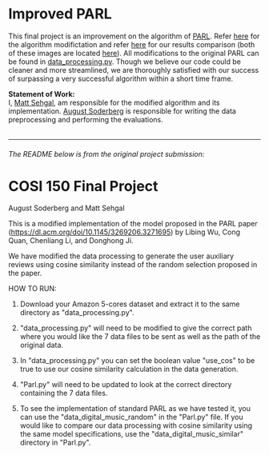 # Improved PARL

This final project is an improvement on the algorithm of [PARL](https://github.com/WHUIR/PARL). Refer [here](https://github.com/mattsehgal/improved-PARL/blob/main/Images/modified_algo.PNG) for the algorithm modifictation and refer [here](https://github.com/mattsehgal/improved-PARL/blob/main/Images/parl_ep0-15.PNG) for our results comparison (both of these images are located [here](https://github.com/mattsehgal/improved-PARL/blob/main/Images)).
All modifications to the original PARL can be found in [data_processing.py](https://github.com/mattsehgal/improved-PARL/blob/main/data_processing.py). Though we believe our code could be cleaner and more streamlined, we are thoroughly satisfied with our success of surpassing a very successful algorithm within a short time frame.

**Statement of Work:**
<br>
I, [Matt Sehgal](https://github.com/mattsehgal), am responsible for the modified algorithm and its implementation. [August Soderberg](https://github.com/augustsoderberg) is responsible for writing the data preprocessing and performing the evaluations.
<br><br>
***
###### The README below is from the original project submission:

# COSI 150 Final Project
August Soderberg and Matt Sehgal

This is a modified implementation of the model proposed in the PARL paper (https://dl.acm.org/doi/10.1145/3269206.3271695) 
by Libing Wu, Cong Quan, Chenliang Li, and Donghong Ji. 

We have modified the data processing to generate the user auxiliary reviews using cosine similarity instead of the random
selection proposed in the paper.

HOW TO RUN:
1)  Download your Amazon 5-cores dataset and extract it to the same directory as "data_processing.py".

2)  "data_processing.py" will need to be modified to give the correct path where you would like the 7 data files to be sent
    as well as the path of the original data.

3)  In "data_processing.py" you can set the boolean value "use_cos" to be true to use our cosine similarity
    calculation in the data generation.

4)  "Parl.py" will need to be updated to look at the correct directory containing the 7 data files. 

5)  To see the implementation of standard PARL as we have tested it, you can use the "data_digital_music_random" in the
    "Parl.py" file. If you would like to compare our data processing with cosine similarity using the same model specifications,
    use the "data_digital_music_similar" directory in "Parl.py".
